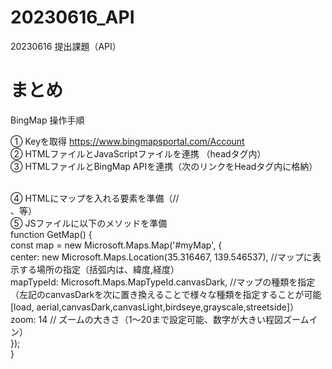 # 20230616_API

20230616 提出課題（API）























# まとめ

BingMap 操作手順

① Keyを取得 https://www.bingmapsportal.com/Account
 <br>
② HTMLファイルとJavaScriptファイルを連携 （headタグ内）
<br>
③ HTMLファイルとBingMap APIを連携（次のリンクをHeadタグ内に格納）<br>
<script src='https://www.bing.com/api/maps/mapcontrol?callback=GetMap&key=[*** your key info***]' async defer></script> 
<br>
④ HTMLにマップを入れる要素を準備（//<div id="myMap"></div>、等）
<br>
⑤ JSファイルに以下のメソッドを準備<br>
    function GetMap() { <br>
    const map = new Microsoft.Maps.Map('#myMap', { <br>
        center: new Microsoft.Maps.Location(35.316467, 139.546537), //マップに表示する場所の指定（括弧内は、緯度,経度）<br>
        mapTypeId: Microsoft.Maps.MapTypeId.canvasDark, //マップの種類を指定（左記のcanvasDarkを次に置き換えることで様々な種類を指定することが可能 [load, aerial,canvasDark,canvasLight,birdseye,grayscale,streetside]）<br>
        zoom: 14  // ズームの大きさ（1〜20まで設定可能、数字が大きい程図ズームイン）<br>
    });<br>
}<br>

